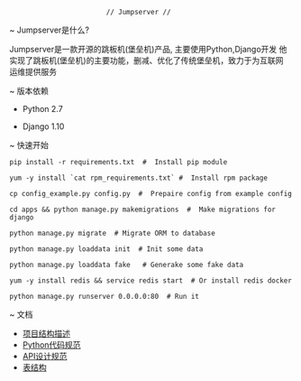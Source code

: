                             // Jumpserver //
                            
                            
   ~ Jumpserver是什么?
         
   Jumpserver是一款开源的跳板机(堡垒机)产品, 主要使用Python,Django开发
   他实现了跳板机(堡垒机)的主要功能，删减、优化了传统堡垒机，致力于为互联网
   运维提供服务
   
   ~ 版本依赖
   
   * Python 2.7
   
   * Django 1.10
   
   
   ~ 快速开始
   
   ```
   pip install -r requirements.txt  #  Install pip module
   
   yum -y install `cat rpm_requirements.txt` #  Install rpm package
   
   cp config_example.py config.py  #  Prepaire config from example config
   
   cd apps && python manage.py makemigrations  #  Make migrations for django
   
   python manage.py migrate  # Migrate ORM to database
   
   python manage.py loaddata init  # Init some data
   
   python manage.py loaddata fake   # Generake some fake data
   
   yum -y install redis && service redis start  # Or install redis docker
   
   python manage.py runserver 0.0.0.0:80  # Run it
   
   ```
   
   ~ 文档

   * [项目结构描述](https://code.jumpserver.org/jumpserver/jumpserver/blob/master/docs/project_structure.md)
   * [Python代码规范](https://code.jumpserver.org/jumpserver/jumpserver/blob/master/docs/python_style_guide.md)
   * [API设计规范](https://code.jumpserver.org/jumpserver/jumpserver/blob/master/docs/api_style_guide.md)
   * [表结构](https://code.jumpserver.org/Jumpserver/jumpserver/wikis/table-structure)

